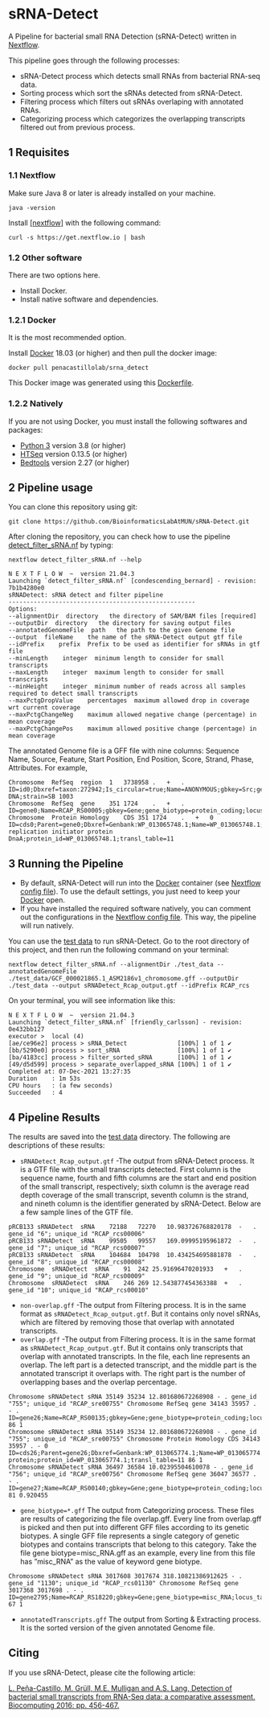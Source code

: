 # sRNA-Detect

A Pipeline for bacterial small RNA Detection (sRNA-Detect) written in [Nextflow](http://nextflow.io).

This pipeline goes through the following processes:

* sRNA-Detect process which detects small RNAs from bacterial RNA-seq data.
* Sorting process which sort the sRNAs detected from sRNA-Detect.
* Filtering process which filters out sRNAs overlaping with annotated RNAs.
* Categorizing process which categorizes the overlapping transcripts filtered out from previous process.
##  1 Requisites
### 1.1 Nextflow
Make sure Java 8 or later is already installed on your machine.
```
java -version
```
Install [[nextflow]](http://nextflow.io) with the following command:

```
curl -s https://get.nextflow.io | bash
```
### 1.2 Other software
There are two options here. 
* Install Docker.
* Install native software and dependencies.
### 1.2.1 Docker
It is the most recommended option. 

Install [Docker](https://www.docker.com/) 18.03 (or higher) and then pull the docker image:
```
docker pull penacastillolab/srna_detect
```
This Docker image was generated using this [Dockerfile](Dockerfile).

### 1.2.2 Natively
If you are not using Docker, you must install the following softwares and packages:
* [Python 3](https://www.python.org/) version 3.8 (or higher)
* [HTSeq](https://htseq.readthedocs.io/en/master/) version 0.13.5 (or higher)
* [Bedtools](http://bedtools.readthedocs.io/en/latest/index.html) version 2.27 (or higher)

## 2 Pipeline usage
You can clone this repository using git:
```
git clone https://github.com/BioinformaticsLabAtMUN/sRNA-Detect.git
```

After cloning the repository,  you can check how to use the pipeline [detect_filter_sRNA.nf](detect_filter_sRNA.nf) by typing:
```
nextflow detect_filter_sRNA.nf --help
```

```
N E X T F L O W  ~  version 21.04.3
Launching `detect_filter_sRNA.nf` [condescending_bernard] - revision: 7b1b4280e0
sRNADetect: sRNA detect and filter pipeline
----------------------------------------------------
Options:
--alignmentDir  directory   the directory of SAM/BAM files [required]
--outputDir  directory   the directory for saving output files
--annotatedGenomeFile  path   the path to the given Genome file
--output  fileName    the name of the sRNA-Detect output gtf file
--idPrefix    prefix  Prefix to be used as identifier for sRNAs in gtf file
--minLength    integer  minimum length to consider for small transcripts
--maxLength    integer  maximum length to consider for small transcripts
--minHeight    integer  minimum number of reads across all samples required to detect small transcripts
--maxPctgDropValue    percentages  maximum allowed drop in coverage wrt current coverage
--maxPctgChangeNeg    maximum allowed negative change (percentage) in mean coverage
--maxPctgChangePos    maximum allowed positive change (percentage) in mean coverage
```
The annotated Genome file is a GFF file with nine columns: Sequence Name, Source, Feature, Start Position, End Position, Score, Strand, Phase, Attributes. For example,
```
Chromosome	RefSeq	region	1	3738958	.	+	.	ID=id0;Dbxref=taxon:272942;Is_circular=true;Name=ANONYMOUS;gbkey=Src;genome=chromosome;mol_type=genomic DNA;strain=SB 1003
Chromosome	RefSeq	gene	351	1724	.	+	.	ID=gene0;Name=RCAP_RS00005;gbkey=Gene;gene_biotype=protein_coding;locus_tag=RCAP_RS00005;old_locus_tag=RCAP_rcc00001
Chromosome	Protein Homology	CDS	351	1724	.	+	0	ID=cds0;Parent=gene0;Dbxref=Genbank:WP_013065748.1;Name=WP_013065748.1;gbkey=CDS;product=chromosomal replication initiator protein DnaA;protein_id=WP_013065748.1;transl_table=11
```

## 3 Running the Pipeline
* By default, sRNA-Detect will run into the [Docker](https://www.docker.com/) container (see [Nextflow config file](nextflow.config)). To use the default settings, you just need to keep your [Docker](https://www.docker.com/) open.
* If you have installed the required software natively, you can comment out the configurations in the [Nextflow config file](nextflow.config). This way, the pipeline will run natively.

You can use the [test data](test_data) to run sRNA-Detect. Go to the root directory of this project, and then run the following command on your terminal:
```
nextflow detect_filter_sRNA.nf --alignmentDir ./test_data --annotatedGenomeFile ./test_data/GCF_000021865.1_ASM2186v1_chromosome.gff --outputDir ./test_data --output sRNADetect_Rcap_output.gtf --idPrefix RCAP_rcs
```
On your terminal, you will see information like this:
```
N E X T F L O W  ~  version 21.04.3
Launching `detect_filter_sRNA.nf` [friendly_carlsson] - revision: 0e432bb127
executor >  local (4)
[ae/ce96e2] process > sRNA_Detect              [100%] 1 of 1 ✔
[bb/5290e0] process > sort_sRNA                [100%] 1 of 1 ✔
[ba/4183cc] process > filter_sorted_sRNA       [100%] 1 of 1 ✔
[49/d5d599] process > separate_overlapped_sRNA [100%] 1 of 1 ✔
Completed at: 07-Dec-2021 13:27:35
Duration    : 1m 53s
CPU hours   : (a few seconds)
Succeeded   : 4
```

## 4 Pipeline Results
The results are saved into the [test data](test_data) directory. 
The following are descriptions of these results:
* ``sRNADetect_Rcap_output.gtf`` -The output from sRNA-Detect process. 
It is a GTF file with the small transcripts detected. 
First column is the sequence name, fourth and fifth columns are the start and end position of the small transcript, respectively; sixth column is the average read depth coverage of the small transcript, seventh column is the strand, and nineth column is the identifier generated by sRNA-Detect.
Below are a few sample lines of the GTF file.
```
pRCB133	sRNADetect	sRNA	72188	72270	10.983726768820178	-	.	gene_id "6"; unique_id "RCAP_rcs00006"
pRCB133	sRNADetect	sRNA	99505	99557	169.09995195961872	-	.	gene_id "7"; unique_id "RCAP_rcs00007"
pRCB133	sRNADetect	sRNA	104684	104798	10.434254695881878	-	.	gene_id "8"; unique_id "RCAP_rcs00008"
Chromosome	sRNADetect	sRNA	91	242	25.91696470201933	+	.	gene_id "9"; unique_id "RCAP_rcs00009"
Chromosome	sRNADetect	sRNA	246	269	12.543877454363388	+	.	gene_id "10"; unique_id "RCAP_rcs00010"
```
* ``non-overlap.gff`` -The output from Filtering process. It is in the same format as ``sRNADetect_Rcap_output.gtf``.
But it contains only novel sRNAs, which are filtered by removing those that overlap with annotated transcripts. 
* ``overlap.gff`` -The output from Filtering process. It is in the same format as ``sRNADetect_Rcap_output.gtf``.
But it contains only transcripts that overlap with annotated transcripts. In the file, each line represents an overlap. 
The left part is a detected transcript, and the middle part is the annotated transcript it overlaps with. The right part is the number of overlapping
bases and the overlap percentage.
```
Chromosome sRNADetect sRNA 35149 35234 12.801680672268908 - . gene_id "755"; unique_id "RCAP_sre00755" Chromosome RefSeq gene 34143 35957 . - . ID=gene26;Name=RCAP_RS00135;gbkey=Gene;gene_biotype=protein_coding;locus_tag=RCAP_RS00135;old_locus_tag=RCAP_rcc00027 86 1
Chromosome sRNADetect sRNA 35149 35234 12.801680672268908 - . gene_id "755"; unique_id "RCAP_sre00755" Chromosome Protein Homology CDS 34143 35957 . - 0 ID=cds26;Parent=gene26;Dbxref=Genbank:WP_013065774.1;Name=WP_013065774.1;gbkey=CDS;product=membrane protein;protein_id=WP_013065774.1;transl_table=11 86 1
Chromosome sRNADetect sRNA 36497 36584 10.02395504610078 - . gene_id "756"; unique_id "RCAP_sre00756" Chromosome RefSeq gene 36047 36577 . - . ID=gene27;Name=RCAP_RS00140;gbkey=Gene;gene_biotype=protein_coding;locus_tag=RCAP_RS00140;old_locus_tag=RCAP_rcc00028 81 0.920455
```
* ``gene_biotype=*.gff`` The output from Categorizing process. These files are results of
categorizing the file overlap.gff. Every line from overlap.gff is picked and then put
into different GFF files according to its genetic biotypes. A single GFF file represents
a single category of genetic biotypes and contains transcripts that belong to this
category. Take the file gene biotype=misc_RNA.gff as an example, every line
from this file has ”misc_RNA” as the value of keyword gene biotype. 
```
Chromosome sRNADetect sRNA 3017608 3017674 318.10821386912625 - . gene_id "1130"; unique_id "RCAP_rcs01130" Chromosome RefSeq gene 3017368 3017698 . - . ID=gene2795;Name=RCAP_RS18220;gbkey=Gene;gene_biotype=misc_RNA;locus_tag=RCAP_RS18220 67 1
```
* ``annotatedTranscripts.gff`` The output from Sorting & Extracting process. It is the sorted version of the given annotated Genome file.

## Citing

If you use sRNA-Detect, please cite the following article:

[L. Peña-Castillo, M. Grüll, M.E. Mulligan and A.S. Lang, Detection of bacterial small transcripts from RNA-Seq data: a comparative assessment. Biocomputing 2016: pp. 456-467.](https://doi.org/10.1142/9789814749411_0042)


